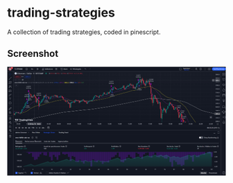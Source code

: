 # trading-strategies

A collection of trading strategies, coded in pinescript.

## Screenshot
<div align="center">
  <p>
    <a href="https://github.com/mr-s8/trading-strategies/blob/main/crypto/ema-bb-adx-ao/ema-bb-adx-ao.png"><img src="https://github.com/mr-s8/trading-strategies/blob/main/crypto/ema-bb-adx-ao/ema-bb-adx-ao.png" width="1000" alt="backtest screenshot" /></a>
  </p>
</div>

